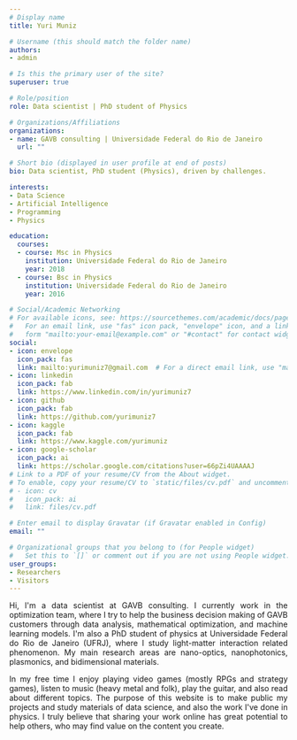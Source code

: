 ```yaml
---
# Display name
title: Yuri Muniz

# Username (this should match the folder name)
authors:
- admin

# Is this the primary user of the site?
superuser: true

# Role/position
role: Data scientist | PhD student of Physics

# Organizations/Affiliations
organizations:
- name: GAVB consulting | Universidade Federal do Rio de Janeiro
  url: ""

# Short bio (displayed in user profile at end of posts)
bio: Data scientist, PhD student (Physics), driven by challenges.

interests:
- Data Science
- Artificial Intelligence
- Programming
- Physics

education:
  courses:
  - course: Msc in Physics
    institution: Universidade Federal do Rio de Janeiro
    year: 2018
  - course: Bsc in Physics
    institution: Universidade Federal do Rio de Janeiro
    year: 2016

# Social/Academic Networking
# For available icons, see: https://sourcethemes.com/academic/docs/page-builder/#icons
#   For an email link, use "fas" icon pack, "envelope" icon, and a link in the
#   form "mailto:your-email@example.com" or "#contact" for contact widget.
social:
- icon: envelope
  icon_pack: fas
  link: mailto:yurimuniz7@gmail.com  # For a direct email link, use "mailto:test@example.org".
- icon: linkedin
  icon_pack: fab
  link: https://www.linkedin.com/in/yurimuniz7
- icon: github
  icon_pack: fab
  link: https://github.com/yurimuniz7
- icon: kaggle
  icon_pack: fab
  link: https://www.kaggle.com/yurimuniz
- icon: google-scholar
  icon_pack: ai
  link: https://scholar.google.com/citations?user=66pZi4UAAAAJ
# Link to a PDF of your resume/CV from the About widget.
# To enable, copy your resume/CV to `static/files/cv.pdf` and uncomment the lines below.
# - icon: cv
#   icon_pack: ai
#   link: files/cv.pdf

# Enter email to display Gravatar (if Gravatar enabled in Config)
email: ""

# Organizational groups that you belong to (for People widget)
#   Set this to `[]` or comment out if you are not using People widget.
user_groups:
- Researchers
- Visitors
---
```


<p align="justify">Hi, I'm a data scientist at GAVB consulting. I currently work in the optimization team, where I try to help the business decision making of GAVB customers through data analysis, mathematical optimization, and machine learning models. I'm also a PhD student of physics at Universidade Federal do Rio de Janeiro (UFRJ), where I study light-matter interaction related phenomenon. My main research areas are nano-optics, nanophotonics, plasmonics, and bidimensional materials.</p>

<p align="justify">In my free time I enjoy playing video games (mostly RPGs and strategy games), listen to music (heavy metal and folk), play the guitar, and also read about different topics. The purpose of this website is to make public my projects and study materials of data science, and also the work I've done in physics. I truly believe that sharing your work online has great potential to help others, who may find value on the content you create.</p>   
